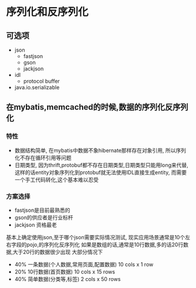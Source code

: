 # 序列化和反序列化
## 可选项
* json
	* fastjson
	* gson
	* jackjson
* idl
	* protocol buffer
* java.io.serializable

## 在mybatis,memcached的时候,数据的序列化反序列化
### 特性
* 数据结构简单,
	在mybatis中数据不象hibernate那样存在对象引用,
	所以序列化不存在循环引用等问题
* 日期类型,
	因为thrift,protobuf都不存在日期类型,日期类型只能用long来代替,
	这样的话entity对象序列化到protobuf就无法使用IDL直接生成entity,
	而需要一个手工代码转化,这个基本难以忍受


### 方案选择
* fastjson是目前最熟悉的
* gson的供应者是行业标杆
* jackjson 资格最老

基本上确定使用json,至于哪个json需要实际情况测试,
现实应用场景通常是10个左右字段的pojo,的序列化反序列化
如果是数组的话,通常是10行数据,多的话20行数据,大于20行的数据很少出现
大部分情况下
* 40% 一条数据(个人数据,常用页面,配置数据) 10 cols x 1 row
* 20% 10行数据(首页数据) 10 cols x 15 rows
* 40% 简单数据(分类等,标签) 2 cols x 50 rows


